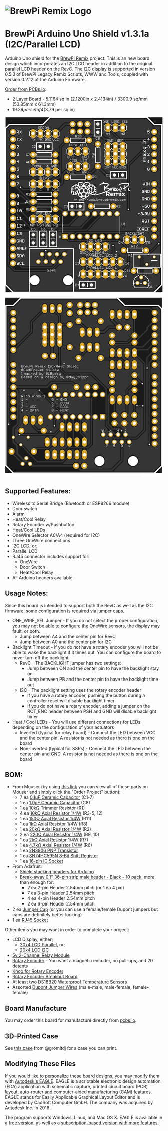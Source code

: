 # ![BrewPi Remix Logo](https://raw.githubusercontent.com/lbussy/brewpi-www-rmx/master/images/brewpi_logo.png)

# BrewPi Arduino Uno Shield v1.3.1a (I2C/Parallel LCD)

Arduino Uno shield for the [BrewPi Remix](https://www.brewpiremix.com) project. This is an new board design which incorporates an I2C LCD header in addition to the original parallel LCD header on the RevC.  The I2C display is supported in version 0.5.3 of BrewPi Legacy Remix Scripts, WWW and Tools, coupled with version 0.2.12 of the Arduino Firmware.

[Order from PCBs.io](https://PCBs.io/share/zdeBw):

- 2 Layer Board - 5.1164 sq in (2.1200in x 2.4134in) / 3300.9 sq/mm (53.85mm x 61.3mm)
- $19.39 per set of 4 ($3.79 per sq in)

![Board Top](Top.png) ![Board Top](Bottom.png)

## Supported Features:

  * Wireless to Serial Bridge (Bluetooth or ESP8266 module)
  * Door switch
  * Alarm
  * Heat/Cool Relay
  * Rotary Encoder w/Pushbutton
  * Heat/Cool LEDs
  * OneWire Selector A0/A4 (required for I2C)
  * Three OneWire connections
  * I2C LCD; or;
  * Parallel LCD
  * RJ45 connector includes support for:
    * OneWire
    * Door Switch
    * Heat/Cool Relay
  * All Arduino headers available

## Usage Notes:
Since this board is intended to support both the RevC as well as the I2C firmware, some configuration is required via jumper caps.

  - ONE_WIRE_SEL Jumper - If you do not select the proper configuration, you may not be able to configure the OneWire sensors, the display may fault, or both.
    - Jump between A4 and the center pin for RevC
    - Jump between A0 and the center pin for I2C
  - Backlight Timeout - If you do not have a rotary encoder you will not be able to wake the backlight if it times out.  You can configure the board to never turn off the backlight
    - RevC - The BACKLIGHT jumper has two settings:
      - Jump between ON and the center pin to have the backlight stay on
      - Jump between PB and the center pin to have the backlight time out
    - I2C - The backlight setting uses the rotary encoder header
      - If you have a rotary encoder, pushing the button during a controller reset will disable backlight timer
      - If you do not have a rotary encoder, adding a jumper on the ROT_ENC header between PSH and GND will disable backlight timer
  - Heat / Cool LEDs - You will use different connections for LEDs depending on the configuration of your actuators
    - Inverted (typical for relay board) - Connect the LED between VCC and the center pin.  A resistor is not needed as there is one on the board
    - Non-Inverted (typical for SSRs) - Connect the LED between the center pin and GND.  A resistor is not needed as there is one on the board

## BOM:

  * From Mouser (by using [this link](https://www.mouser.com/ProjectManager/ProjectDetail.aspx?AccessID=d74098d8b5) you can view all of these parts on Mouser and simply click the "Order Project" button):
    * 7 ea [0.1μF Ceramic Capacitor](https://www.mouser.com/ProductDetail/?qs=PmkNt%2FFLxQc4kNUCHU6a6Q%3D%3D) (C1-7)
    * 1 ea [1.0μF Ceramic Capacitor](https://www.mouser.com/ProductDetail/?qs=AQlKX63v8RtdX%2FUKFBhcig%3D%3D) (C8)
    * 1 ea [10kΩ Trimmer Resistor](https://www.mouser.com/ProductDetail/?qs=V3Em1enZyNPGF2%252BnCaKTKw%3D%3D) (R1)
    * 4 ea [10kΩ Axial Resistor 1/4W](https://www.mouser.com/ProductDetail/?qs=AtFvwFU%2F1FmCMXRebRRiVA%3D%3D) (R3-5, 12)
    * 1 ea [150Ω Axial Resistor 1/4W](https://www.mouser.com/ProductDetail/?qs=7jyBjEprRBipjkz1NPmruA%3D%3D) (R11)
    * 1 ea [1kΩ Axial Resistor 1/4W](https://www.mouser.com/ProductDetail/?qs=ddCg%252BR5cWn2sqOoxwN8P1g%3D%3D) (R8)
    * 1 ea [20kΩ Axial Resistor 1/4W](https://www.mouser.com/ProductDetail/KOA-Speer/MF1-4CC2002F?qs=sGAEpiMZZMu61qfTUdNhG%2Fir46E4ZSr2LQlauiwvExA%3D) (R2)
    * 2 ea [220Ω Axial Resistor 1/4W](https://www.mouser.com/ProductDetail/?qs=KVzGhl%2FcVV1aGF8Vc%2F%252BvDg%3D%3D) (R9, 10)
    * 1 ea [2kΩ Axial Resistor 1/4W](https://www.mouser.com/ProductDetail/?qs=iPPgFPFs9PM72iUDc08rBg%3D%3D) (R7)
    * 1 ea [4.7kΩ Axial Resistor 1/4W](https://www.mouser.com/ProductDetail/?qs=WbbykRgge7o4TK6QsdXS5A%3D%3D) (R6)
    * 1 ea [2N3906 PNP Transistor](https://www.mouser.com/ProductDetail/?qs=iN0KuJO79Kbn9o7a2lB4uA%3D%3D)
    * 1 ea [SN74HC595N 8-Bit Shift Register](https://www.mouser.com/ProductDetail/?qs=IEl3ej0IqwBTHkYa8XPoMQ%3D%3D)
    * 1 ea [16-pin IC Socket](https://www.mouser.com/ProductDetail/?qs=5aG0NVq1C4zi9nx%252BGroISQ%3D%3D)
  * From Adafruit:
    * [Shield stacking headers for Arduino](https://www.adafruit.com/product/85)
    * [Break-away 0.1" 36-pin strip male header - Black - 10 pack](https://www.adafruit.com/product/392), more than enough for:
      * 2 ea 2-pin Header 2.54mm pitch (or 1 ea 4 pin)
      * 7 ea 3-pin Header 2.54mm pitch
      * 4 ea 4-pin Header 2.54mm pitch
      * 2 ea 6-pin Header 2.54mm pitch
  * 2 ea [Jumper Cap](https://www.amazon.com/ZYAMY-2-54mm-Standard-Circuit-Connection/dp/B077957RN7) (or you can use a female/female Dupont jumpers but caps are definitely better looking)
  * 1 ea [RJ45 Socket](https://www.aliexpress.com/item/High-Quality-20pcs-RJ45-8P8C-Computer-Internet-Network-PCB-Jack-Socket-Black/32736146888.html)

Other items you may want in order to complete your project:

  * LCD Display, either;
    * [20x4 LCD Parallel](https://www.amazon.com/SunFounder-Serial-Module-Arduino-Mega2560/dp/B071W8SW9R), or;
    * [20x4 LCD I2C](https://www.amazon.com/SunFounder-Serial-Module-Arduino-Mega2560/dp/B01GPUMP9C)
  * [5v 2-Channel Relay Module](https://www.amazon.com/gp/product/B00TMFVVG6)
  * [Rotary Encoder](https://www.mouser.com/ProductDetail/490-CZ11BR1E15FD120C)  - You want a magnetic encoder, no pull-ups, and 20 detents
  * [Knob for Rotary Encoder](https://www.mouser.com/ProductDetail/Eagle-Plastic-Devices/450-4763?qs=sGAEpiMZZMuiwDVLTMm01an1wsjHLopM%252Bn33k8wqz%252Bs%3D)
  * [Rotary Encoder Breakout Board](https://PCBs.io/share/zkPZ0)
  * At least two [DS18B20 Waterproof Temperature Sensors](https://www.amazon.com/gp/product/B01JKVRVNI)
  * Assorted [Dupont Jumper Wires](https://www.amazon.com/Multicolored-Breadboard-Dupont-Jumper-Wires/dp/B073X7P6N2) (male-male, male-female, female-female)

## Board Manufacture

You may order this board for manufacture directly from [pcbs.io](https://PCBs.io/share/zdeBw).

## 3D-Printed Case

See [this case](https://www.thingiverse.com/thing:3416312) from @gromitdj for a case you can print.

## Modifying These Files
If you would like to personalize these board designs, you may modify them with [Autodesk's EAGLE](https://www.autodesk.com/products/eagle/overview). EAGLE is a scriptable electronic design automation (EDA) application with schematic capture, printed circuit board (PCB) layout, auto-router and computer-aided manufacturing (CAM) features. EAGLE stands for Easily Applicable Graphical Layout Editor and is developed by CadSoft Computer GmbH. The company was acquired by Autodesk Inc. in 2016.  

The program supports Windows, Linux, and Mac OS X.  EAGLE is available in a [free version](https://www.autodesk.com/products/eagle/free-download), as well as a [subscription-based version with more features](https://www.autodesk.com/products/eagle/compare).
